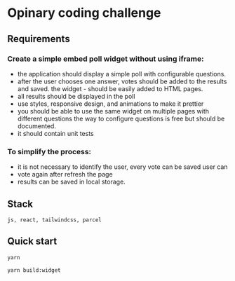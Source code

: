 # Opinary coding challenge

## Requirements

### Create a simple embed poll widget without using iframe:

- the application should display a simple poll with configurable questions.
- after the user chooses one answer, votes should be added to the results and saved. the widget - should be easily added to HTML pages.
- all results should be displayed in the poll
- use styles, responsive design, and animations to make it prettier
- you should be able to use the same widget on multiple pages with different questions the way to configure questions is free but should be documented.
- it should contain unit tests

### To simplify the process:

- it is not necessary to identify the user, every vote can be saved user can
- vote again after refresh the page
- results can be saved in local storage.

## Stack

`js, react, tailwindcss, parcel`

## Quick start

```cmd
yarn

yarn build:widget
```
